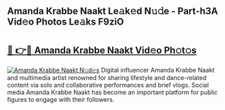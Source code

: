 ## Amanda Krabbe Naakt Le𝚊k𝚎d N𝚞𝚍e - Part-h3A Vid𝚎o Photos Le𝚊ks F9ziO

# <h2><a href="http://fb4x4p6.evod.top/?m=Amanda+Krabbe+Naakt">🔗 👉🔴 Amanda Krabbe Naakt Vid𝚎o Ph𝚘t𝚘s</a></h2>

[![Amanda Krabbe Naakt N𝚞d𝚎s](https://i.imgur.com/8V9OHl7.gif)](http://fb4x4p6.evod.top/?m=Amanda+Krabbe+Naakt)
Digital influencer Amanda Krabbe Naakt and multimedia artist renowned for sharing lifestyle and dance-related content via solo and collaborative performances and brief vlogs. Social media Amanda Krabbe Naakt has become an important platform for public figures to engage with their followers. 
